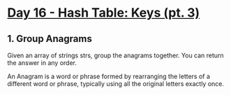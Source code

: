 # [Day 16 - Hash Table: Keys (pt. 3)](https://leetcode.com/explore/learn/card/hash-table/184/comparison-with-other-data-structures/1121/)

## 1. Group Anagrams

Given an array of strings strs, group the anagrams together. You can return the answer in any order.

An Anagram is a word or phrase formed by rearranging the letters of a different word or phrase, typically using all the original letters exactly once.

